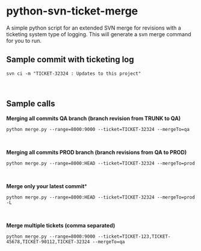 python-svn-ticket-merge
=======================

A simple python script for an extended SVN merge for revisions with a ticketing system type of logging.
This will generate a svn merge command for you to run.

Sample commit with ticketing log
--------------------------------

	svn ci -m "TICKET-32324 : Updates to this project"
&nbsp;

Sample calls
------------
	
**Merging all commits QA branch (branch revision from TRUNK to QA)**

	python merge.py --range=8000:9000 --ticket=TICKET-32324 --mergeTo=qa
&nbsp;

**Merging all commits PROD branch (branch revisions from QA to PROD)**

	python merge.py --range=8000:HEAD --ticket=TICKET-32324 --mergeTo=prod
&nbsp;

**Merge only your latest commit***

	python merge.py --range=8000:HEAD --ticket=TICKET-32324 --mergeTo=prod -L
&nbsp;

**Merge multiple tickets (comma separated)**

	python merge.py --range=8000:9000 --ticket=TICKET-123,TICKET-45678,TICKET-90112,TICKET-32324 --mergeTo=qa
&nbsp;

